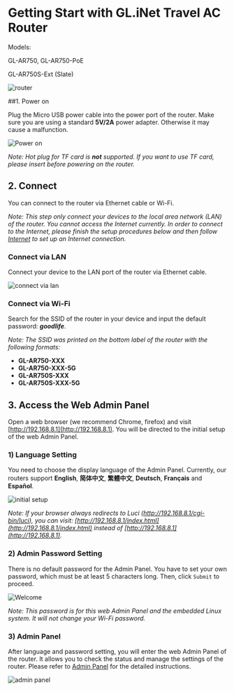 # Getting Start with GL.iNet Travel AC Router

Models:

GL-AR750, GL-AR750-PoE

GL-AR750S-Ext (Slate)

![router](https://static.gl-inet.com/docs/en/3/setup/travel_ac_router/first-time_setup/router.jpg)



##1. Power on 

Plug the Micro USB power cable into the power port of the router. Make sure you are using a standard **5V/2A** power adapter. Otherwise it may cause a malfunction.

![Power on](https://static.gl-inet.com/docs/en/3/setup/travel_ac_router/first-time_setup/power1.jpg)



*Note: Hot plug for TF card is **not** supported. If you want to use TF card, please insert before powering on the router.*



## 2. Connect 

You can connect to the router via Ethernet cable or Wi-Fi.

*Note: This step only connect your devices to the local area network (LAN) of the router. You cannot access the Internet currently. In order to connect to the Internet, please finish the setup procedures below and then follow [Internet](internet.md) to set up an Internet connection.*



### Connect via LAN 
Connect your device to the LAN port of the router via Ethernet cable.

![connect via lan](https://static.gl-inet.com/docs/en/3/setup/travel_ac_router/first-time_setup/connect.jpg)



### Connect via Wi-Fi
Search for the SSID of the router in your device and input the default password: ***goodlife***.

*Note: The SSID was printed on the bottom label of the router with the following formats:*

- **GL-AR750-XXX**
- **GL-AR750-XXX-5G**
- **GL-AR750S-XXX**
- **GL-AR750S-XXX-5G**




## 3. Access the Web Admin Panel

Open a web browser (we recommend Chrome, firefox) and visit [http://192.168.8.1](http://192.168.8.1). You will be directed to the initial setup of the web Admin Panel.



### 1) Language Setting
You need to choose the display language of the Admin Panel. Currently, our routers support **English**, **简体中文**, **繁體中文**, **Deutsch**, **Français** and **Español**.

![initial setup](https://static.gl-inet.com/docs/en/3/setup/travel_ac_router/first-time_setup/welcome.jpg)

*Note: If your browser always redirects to Luci (http://192.168.8.1/cgi-bin/luci), you can  visit: [http://192.168.8.1/index.html](http://192.168.8.1/index.html) instead of [http://192.168.8.1](http://192.168.8.1).*

  

### 2) Admin Password Setting
There is no default password for the Admin Panel. You have to set your own password, which must be at least 5 characters long. Then, click `Submit` to proceed.

![Welcome](https://static.gl-inet.com/docs/en/3/setup/first-time_setup/password.jpg)

*Note: This password is for this web Admin Panel and the embedded Linux system. It will not change your Wi-Fi password.*



### 3) Admin Panel
After language and password setting, you will enter the web Admin Panel of the router. It allows you to check the status and manage the settings of the router. Please refer to [Admin Panel](internet.md) for the detailed instructions.

![admin panel](https://static.gl-inet.com/docs/en/3/setup/travel_ac_router/first-time_setup/main_ui.jpg)
